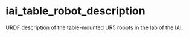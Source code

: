 # iai_table_robot_description
URDF description of the table-mounted UR5 robots in the lab of the IAI.
